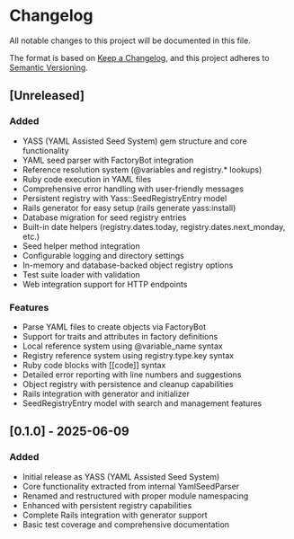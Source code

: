 # Changelog

All notable changes to this project will be documented in this file.

The format is based on [Keep a Changelog](https://keepachangelog.com/en/1.0.0/),
and this project adheres to [Semantic Versioning](https://semver.org/spec/v2.0.0.html).

## [Unreleased]

### Added
- YASS (YAML Assisted Seed System) gem structure and core functionality
- YAML seed parser with FactoryBot integration
- Reference resolution system (@variables and registry.* lookups)
- Ruby code execution in YAML files
- Comprehensive error handling with user-friendly messages
- Persistent registry with Yass::SeedRegistryEntry model
- Rails generator for easy setup (rails generate yass:install)
- Database migration for seed registry entries
- Built-in date helpers (registry.dates.today, registry.dates.next_monday, etc.)
- Seed helper method integration
- Configurable logging and directory settings
- In-memory and database-backed object registry options
- Test suite loader with validation
- Web integration support for HTTP endpoints

### Features
- Parse YAML files to create objects via FactoryBot
- Support for traits and attributes in factory definitions
- Local reference system using @variable_name syntax
- Registry reference system using registry.type.key syntax
- Ruby code blocks with [[code]] syntax
- Detailed error reporting with line numbers and suggestions
- Object registry with persistence and cleanup capabilities
- Rails integration with generator and initializer
- SeedRegistryEntry model with search and management features

## [0.1.0] - 2025-06-09

### Added
- Initial release as YASS (YAML Assisted Seed System)
- Core functionality extracted from internal YamlSeedParser
- Renamed and restructured with proper module namespacing
- Enhanced with persistent registry capabilities
- Complete Rails integration with generator support
- Basic test coverage and comprehensive documentation